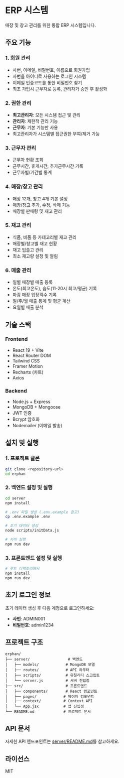 # ERP 시스템

매장 및 창고 관리를 위한 통합 ERP 시스템입니다.

## 주요 기능

### 1. 회원 관리
- 사번, 이메일, 비밀번호, 이름으로 회원가입
- 사번을 아이디로 사용하는 로그인 시스템
- 이메일 인증코드를 통한 비밀번호 찾기
- 최초 가입시 근무자로 등록, 관리자가 승인 후 활성화

### 2. 권한 관리
- **최고관리자**: 모든 시스템 접근 및 관리
- **관리자**: 제한적 관리 기능
- **근무자**: 기본 기능만 사용
- 최고관리자가 시스템별 접근권한 부여/제거 가능

### 3. 근무자 관리
- 근무자 현황 조회
- 근무시간, 휴게시간, 추가근무시간 기록
- 근무자별/기간별 통계

### 4. 매장/창고 관리
- 매장 12개, 창고 4개 기본 설정
- 매장/창고 추가, 수정, 삭제 기능
- 매장별 판매량 및 재고 관리

### 5. 재고 관리
- 식품, 비품 등 카테고리별 재고 관리
- 매장별/창고별 재고 현황
- 재고 입출고 관리
- 최소 재고량 설정 및 알림

### 6. 매출 관리
- 일별 매장별 매출 등록
- 온도(최고온도), 습도(11-20시 최고/평균) 기록
- 마감 매장 입장객수 기록
- 일/주/월 매출 통계 및 평균 계산
- 요일별 매출 분석

## 기술 스택

### Frontend
- React 19 + Vite
- React Router DOM
- Tailwind CSS
- Framer Motion
- Recharts (차트)
- Axios

### Backend
- Node.js + Express
- MongoDB + Mongoose
- JWT 인증
- Bcrypt 암호화
- Nodemailer (이메일 발송)

## 설치 및 실행

### 1. 프로젝트 클론
```bash
git clone <repository-url>
cd erphan
```

### 2. 백엔드 설정 및 실행

```bash
cd server
npm install

# .env 파일 생성 (.env.example 참고)
cp .env.example .env

# 초기 데이터 생성
node scripts/initData.js

# 서버 실행
npm run dev
```

### 3. 프론트엔드 설정 및 실행

```bash
# 루트 디렉토리에서
npm install
npm run dev
```

## 초기 로그인 정보

초기 데이터 생성 후 다음 계정으로 로그인하세요:

- **사번**: ADMIN001
- **비밀번호**: admin1234

## 프로젝트 구조

```
erphan/
├── server/                 # 백엔드
│   ├── models/            # MongoDB 모델
│   ├── routes/            # API 라우터
│   ├── scripts/           # 유틸리티 스크립트
│   └── server.js          # 서버 진입점
├── src/                   # 프론트엔드
│   ├── components/        # React 컴포넌트
│   ├── pages/            # 페이지 컴포넌트
│   ├── context/          # Context API
│   └── App.jsx           # 앱 진입점
└── README.md             # 프로젝트 문서
```

## API 문서

자세한 API 엔드포인트는 [server/README.md](server/README.md)를 참고하세요.

## 라이선스

MIT
